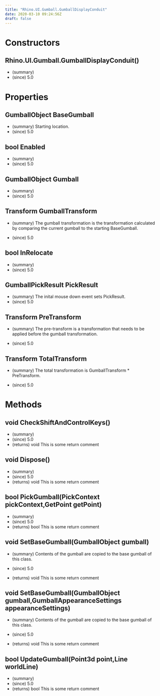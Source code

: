 ```yaml
---
title: "Rhino.UI.Gumball.GumballDisplayConduit"
date: 2020-03-10 09:24:56Z
draft: false
---
```


# Constructors
## Rhino.UI.Gumball.GumballDisplayConduit()
- (summary) 
- (since) 5.0
# Properties
## GumballObject BaseGumball
- (summary) Starting location.
- (since) 5.0
## bool Enabled
- (summary) 
- (since) 5.0
## GumballObject Gumball
- (summary) 
- (since) 5.0
## Transform GumballTransform
- (summary) 
     The gumball transformation is the transformation calculated by comparing
     the current gumball to the starting BaseGumball.
     
- (since) 5.0
## bool InRelocate
- (summary) 
- (since) 5.0
## GumballPickResult PickResult
- (summary) The inital mouse down event sets PickResult.
- (since) 5.0
## Transform PreTransform
- (summary) 
     The pre-transform is a transformation that needs to be applied before
     the gumball transformation.
     
- (since) 5.0
## Transform TotalTransform
- (summary) 
     The total transformation is GumballTransform * PreTransform.
     
- (since) 5.0
# Methods
## void CheckShiftAndControlKeys()
- (summary) 
- (since) 5.0
- (returns) void This is some return comment
## void Dispose()
- (summary) 
- (since) 5.0
- (returns) void This is some return comment
## bool PickGumball(PickContext pickContext,GetPoint getPoint)
- (summary) 
- (since) 5.0
- (returns) bool This is some return comment
## void SetBaseGumball(GumballObject gumball)
- (summary) 
     Contents of the gumball are copied to the base gumball of this class.
     
- (since) 5.0
- (returns) void This is some return comment
## void SetBaseGumball(GumballObject gumball,GumballAppearanceSettings appearanceSettings)
- (summary) 
     Contents of the gumball are copied to the base gumball of this class.
     
- (since) 5.0
- (returns) void This is some return comment
## bool UpdateGumball(Point3d point,Line worldLine)
- (summary) 
- (since) 5.0
- (returns) bool This is some return comment
